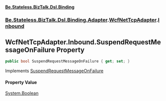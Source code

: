 #### [Be.Stateless.BizTalk.Dsl.Binding](README.md 'README')
### [Be.Stateless.BizTalk.Dsl.Binding.Adapter](Be.Stateless.BizTalk.Dsl.Binding.Adapter.md 'Be.Stateless.BizTalk.Dsl.Binding.Adapter').[WcfNetTcpAdapter](WcfNetTcpAdapter.md 'Be.Stateless.BizTalk.Dsl.Binding.Adapter.WcfNetTcpAdapter').[Inbound](WcfNetTcpAdapter.Inbound.md 'Be.Stateless.BizTalk.Dsl.Binding.Adapter.WcfNetTcpAdapter.Inbound')

## WcfNetTcpAdapter.Inbound.SuspendRequestMessageOnFailure Property

```csharp
public bool SuspendRequestMessageOnFailure { get; set; }
```

Implements [SuspendRequestMessageOnFailure](IAdapterConfigInboundSuspendRequestMessageOnFailure.SuspendRequestMessageOnFailure.md 'Be.Stateless.BizTalk.Dsl.Binding.Adapter.IAdapterConfigInboundSuspendRequestMessageOnFailure.SuspendRequestMessageOnFailure')

#### Property Value
[System.Boolean](https://docs.microsoft.com/en-us/dotnet/api/System.Boolean 'System.Boolean')